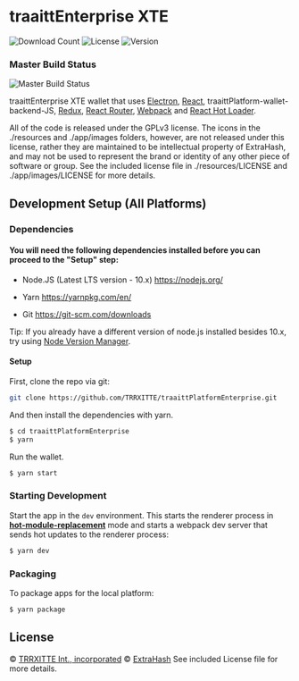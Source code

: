 # traaittEnterprise XTE

![Download Count](https://img.shields.io/github/downloads/TRRXITTE/traaittPlatformEnterprise/total.svg)
![License](https://img.shields.io/github/license/TRRXITTE/traaittPlatform)
![Version](https://img.shields.io/github/v/release/TRRXITTE/traaittPlatform)

### Master Build Status

![Master Build Status](https://github.com/turtlecoin/turtle-wallet-proton/workflows/Build%20Proton/badge.svg?branch=master)

<p>
  traaittEnterprise XTE wallet that uses <a href="http://electron.atom.io/">Electron</a>, <a href="https://facebook.github.io/react/">React</a>, traaittPlatform-wallet-backend-JS, <a href="https://github.com/reactjs/redux">Redux</a>, <a href="https://github.com/reactjs/react-router">React Router</a>, <a href="http://webpack.github.io/docs/">Webpack</a> and <a href="https://github.com/gaearon/react-hot-loader">React Hot Loader</a>.
</p>

<p>
  All of the code is released under the GPLv3 license. The icons in the ./resources and ./app/images folders, however, are not released under this license, rather they are maintained to be intellectual property of ExtraHash, and may not be used to represent the brand or identity of any other piece of software or group. See the included license file in ./resources/LICENSE and ./app/images/LICENSE for more details.
</p>


## Development Setup (All Platforms)

### Dependencies

#### You will need the following dependencies installed before you can proceed to the "Setup" step:

- Node.JS (Latest LTS version - 10.x) https://nodejs.org/

- Yarn https://yarnpkg.com/en/

- Git https://git-scm.com/downloads

Tip: If you already have a different version of node.js installed besides 10.x, try using [Node Version Manager](https://github.com/nvm-sh/nvm#install--update-script).

#### Setup

First, clone the repo via git:

```bash
git clone https://github.com/TRRXITTE/traaittPlatformEnterprise.git
```

And then install the dependencies with yarn.

```bash
$ cd traaittPlatformEnterprise
$ yarn
```

Run the wallet.

```bash
$ yarn start
```

### Starting Development

Start the app in the `dev` environment. This starts the renderer process in [**hot-module-replacement**](https://webpack.js.org/guides/hmr-react/) mode and starts a webpack dev server that sends hot updates to the renderer process:

```bash
$ yarn dev
```

### Packaging

To package apps for the local platform:

```bash
$ yarn package
```

## License

© [TRRXITTE Int., incorporated](https://github.com/TRRXITTE)
© [ExtraHash](https://github.com/ExtraHash)
See included License file for more details.